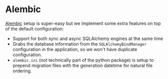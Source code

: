 # Alembic

[Alembic](https://alembic.sqlalchemy.org/en/latest/) setup is super-easy but 
we implement some extra features on top of the default configuration:

* Support for both sync and async SQLAlchemy engines at the same time
* Grabs the database information from the `SQLAlchemyBindManager` configuration
  in the application, so we won't have duplicate configuration.
* `alembic.ini` (not technically part of the python package) is setup to
  prepend migration files with the generation datetime for natural file ordering.
